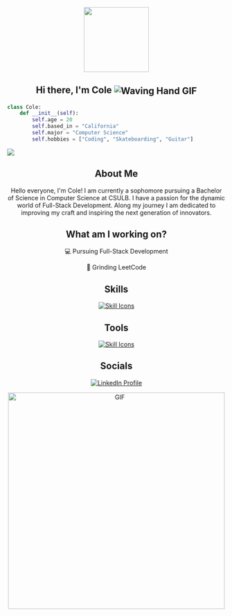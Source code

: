 <div align="center">
  <img height="150" src="https://camo.githubusercontent.com/62da68eb62b1e5f175f7d1f0191dd89a653d7908feb22d37d4a0ab07365d6791/68747470733a2f2f6d656469612e67697068792e636f6d2f6d656469612f4d3967624264396e6244724f5475314d71782f67697068792e676966"  />
</div>

###

<h2 align="center">
  Hi there, I'm Cole
  <img src="https://user-images.githubusercontent.com/18350557/176309783-0785949b-9127-417c-8b55-ab5a4333674e.gif" alt="Waving Hand GIF" style="vertical-align: middle;" />
</h2>

```python
class Cole:
    def __init__(self):
        self.age = 20
        self.based_in = "California"
        self.major = "Computer Science"
        self.hobbies = ["Coding", "Skateboarding", "Guitar"]
```
![](https://user-images.githubusercontent.com/74038190/212284100-561aa473-3905-4a80-b561-0d28506553ee.gif)

<h2 align="center">About Me</h2>
<p align="center">Hello everyone, I'm Cole! I am currently a sophomore pursuing a Bachelor of Science in Computer Science at CSULB. I have a passion for the dynamic world of Full-Stack Development. Along my journey I am dedicated to improving my craft and inspiring the next generation of innovators.</p>

<h2 align="center">What am I working on?</h2>

<div align="center">
  <p>💻 Pursuing Full-Stack Development</p>
  <p>🔑 Grinding LeetCode</p>
</div>

<h2 align="center">Skills</h2>
<p align="center">
  <a href="https://skillicons.dev">
    <img src="https://skillicons.dev/icons?i=python,js,ts,c,html,css,bootstrap,tailwind,react,nodejs" alt="Skill Icons" />
  </a>
</p>

<h2 align="center">Tools</h2>
<p align="center">
  <a href="https://skillicons.dev">
    <img src="https://skillicons.dev/icons?i=vscode,vim,git,github,figma" alt="Skill Icons" />
  </a>
</p>

<h2 align="center">Socials</h2>
<p align="center">
  <a href="https://www.linkedin.com/in/cole-hartman-293683224/">
    <img src="https://skillicons.dev/icons?i=linkedin" alt="LinkedIn Profile" style="cursor: pointer;" />
  </a>
</p>

<div align="center">
  <img src="https://user-images.githubusercontent.com/74038190/212284158-e840e285-664b-44d7-b79b-e264b5e54825.gif" alt="GIF" style="width: 500px; height: auto;">
</div>

